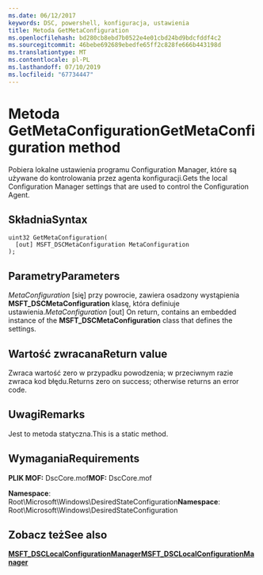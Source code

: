 ```yaml
---
ms.date: 06/12/2017
keywords: DSC, powershell, konfiguracja, ustawienia
title: Metoda GetMetaConfiguration
ms.openlocfilehash: bd280cb8ebd7b0522e4e01cbd24bd9bdcfddf4c2
ms.sourcegitcommit: 46bebe692689ebedfe65ff2c828fe666b443198d
ms.translationtype: MT
ms.contentlocale: pl-PL
ms.lasthandoff: 07/10/2019
ms.locfileid: "67734447"
---
```

# <a name="getmetaconfiguration-method"></a><span data-ttu-id="e5887-103">Metoda GetMetaConfiguration</span><span class="sxs-lookup"><span data-stu-id="e5887-103">GetMetaConfiguration method</span></span>

<span data-ttu-id="e5887-104">Pobiera lokalne ustawienia programu Configuration Manager, które są używane do kontrolowania przez agenta konfiguracji.</span><span class="sxs-lookup"><span data-stu-id="e5887-104">Gets the local Configuration Manager settings that are used to control the Configuration Agent.</span></span>

## <a name="syntax"></a><span data-ttu-id="e5887-105">Składnia</span><span class="sxs-lookup"><span data-stu-id="e5887-105">Syntax</span></span>

```mof
uint32 GetMetaConfiguration(
  [out] MSFT_DSCMetaConfiguration MetaConfiguration
);
```

## <a name="parameters"></a><span data-ttu-id="e5887-106">Parametry</span><span class="sxs-lookup"><span data-stu-id="e5887-106">Parameters</span></span>

<span data-ttu-id="e5887-107">*MetaConfiguration* \[się\] przy powrocie, zawiera osadzony wystąpienia **MSFT_DSCMetaConfiguration** klasę, która definiuje ustawienia.</span><span class="sxs-lookup"><span data-stu-id="e5887-107">*MetaConfiguration* \[out\] On return, contains an embedded instance of the **MSFT_DSCMetaConfiguration** class that defines the settings.</span></span>

## <a name="return-value"></a><span data-ttu-id="e5887-108">Wartość zwracana</span><span class="sxs-lookup"><span data-stu-id="e5887-108">Return value</span></span>

<span data-ttu-id="e5887-109">Zwraca wartość zero w przypadku powodzenia; w przeciwnym razie zwraca kod błędu.</span><span class="sxs-lookup"><span data-stu-id="e5887-109">Returns zero on success; otherwise returns an error code.</span></span>

## <a name="remarks"></a><span data-ttu-id="e5887-110">Uwagi</span><span class="sxs-lookup"><span data-stu-id="e5887-110">Remarks</span></span>

<span data-ttu-id="e5887-111">Jest to metoda statyczna.</span><span class="sxs-lookup"><span data-stu-id="e5887-111">This is a static method.</span></span>

## <a name="requirements"></a><span data-ttu-id="e5887-112">Wymagania</span><span class="sxs-lookup"><span data-stu-id="e5887-112">Requirements</span></span>

<span data-ttu-id="e5887-113">**PLIK MOF:** DscCore.mof</span><span class="sxs-lookup"><span data-stu-id="e5887-113">**MOF:** DscCore.mof</span></span>

<span data-ttu-id="e5887-114">**Namespace**: Root\Microsoft\Windows\DesiredStateConfiguration</span><span class="sxs-lookup"><span data-stu-id="e5887-114">**Namespace**: Root\Microsoft\Windows\DesiredStateConfiguration</span></span>

## <a name="see-also"></a><span data-ttu-id="e5887-115">Zobacz też</span><span class="sxs-lookup"><span data-stu-id="e5887-115">See also</span></span>

[<span data-ttu-id="e5887-116">**MSFT_DSCLocalConfigurationManager**</span><span class="sxs-lookup"><span data-stu-id="e5887-116">**MSFT_DSCLocalConfigurationManager**</span></span>](msft-dsclocalconfigurationmanager.md)
